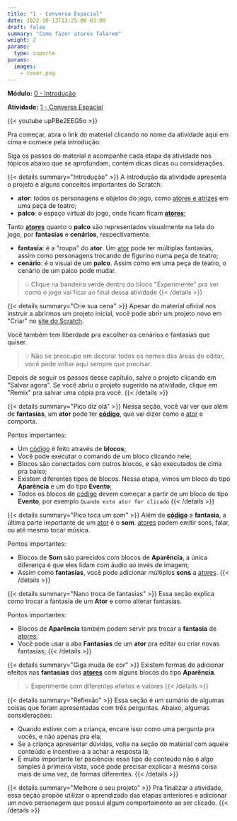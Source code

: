 ```yaml
---
title: "1 - Conversa Espacial"
date: 2022-10-13T13:25:00-03:00
draft: false
summary: "Como fazer atores falarem"
weight: 2
params:
  type: suporte
params:
  images:
    - cover.png
---
```


**Módulo:** [0 - Introdução](https://projects.raspberrypi.org/pt-BR/pathways/scratch-intro)

**Atividade:** [1 - Conversa Espacial](https://projects.raspberrypi.org/pt-BR/projects/space-talk/0)

{{< youtube upPBe2EEG5o  >}}

Pra começar, abra o link do material clicando no nome da atividade aqui em cima e comece pela introdução.

Siga os passos do material e acompanhe cada etapa da atividade nos tópicos abaixo que se aprofundam, contém dicas dicas ou considerações.

{{< details summary="Introdução" >}}
A introdução da atividade apresenta o projeto e alguns conceitos importantes do Scratch:

- **ator**: todos os personagens e objetos do jogo, como [atores e atrizes](/conceitos/atores/) em uma peça de teatro;
- **palco**: o espaço virtual do jogo, onde ficam ficam **[atores](/conceitos/atores/)**;

Tanto **[atores](/conceitos/atores/)** quanto o **palco** são representados visualmente na tela do jogo, por **fantasias** e **cenários**, respectivamente.

- **fantasia**: é a "roupa" do **ator**. Um [ator](/conceitos/atores/) pode ter múltiplas fantasias, assim como personagens trocando de figurino numa peça de teatro;
- **cenário**: é o visual de um **palco**. Assim como em uma peça de teatro, o cenário de um palco pode mudar.

> 💡 Clique na bandeira verde dentro do bloco "Experimente" pra ver como o jogo vai ficar ao final dessa atividade
{{< /details >}}

{{< details summary="Crie sua cena" >}}
Apesar do material oficial nos instruir a abrirmos um projeto inicial, você pode abrir um projeto novo em "Criar" no [site do Scratch](https://scratch.mit.edu/).

Você também tem liberdade pra escolher os cenários e fantasias que quiser.

> 💡 Não se preocupe em decorar todos os nomes das áreas do editor, você pode voltar aqui sempre que precisar.

Depois de seguir os passos desse capítulo, salve o projeto clicando em "Salvar agora". Se você abriu o projeto sugerido na atividade, clique em "Remix" pra salvar uma cópia pra você.
{{< /details >}}

{{< details summary="Pico diz olá" >}}
Nessa seção, você vai ver que além de **fantasias**, um **ator** pode ter **[código](/conceitos/codigo/)**, que vai dizer como o [ator](/conceitos/atores/) e comporta.

Pontos importantes:

- Um [código](/conceitos/codigo/) é feito através de **blocos**;
- Você pode executar o comando de um bloco clicando nele;
- Blocos são conectados com outros blocos, e são executados de cima pra baixo;
- Existem diferentes tipos de blocos. Nessa etapa, vimos um bloco do tipo **Aparência** e um do tipo **Evento**;
- Todos os blocos de [código](/conceitos/codigo/) devem começar a partir de um bloco do tipo **Evento**, por exemplo `Quando este ator for clicado`
{{< /details >}}

{{< details summary="Pico toca um som" >}}
Além de **[código](/conceitos/codigo/)** e **fantasia**, a última parte importante de um [ator](/conceitos/atores/) é o **som**. [atores](/conceitos/atores/) podem emitir sons, falar, ou até mesmo tocar música.

Pontos importantes:

- Blocos de **Som** são parecidos com blocos de **Aparência**, a única diferença é que eles lidam com áudio ao invés de imagem;
- Assim como **fantasias**, você pode adicionar múltiplos **sons** a [atores](/conceitos/atores/).
{{< /details >}}

{{< details summary="Nano troca de fantasias" >}}
Essa seção explica como trocar a fantasia de um **Ator** e como alterar fantasias.

Pontos importantes:

- Blocos de **Aparência** também podem servir pra trocar a **fantasia** de [atores](/conceitos/atores/);
- Você pode usar a aba **Fantasias** de um **ator** pra editar ou criar novas fantasias;
{{< /details >}}

{{< details summary="Giga muda de cor" >}}
Existem formas de adicionar efeitos nas **fantasias** dos **[atores](/conceitos/atores/)** com alguns blocos do tipo **Aparência**.

> 💡 Experimente com diferentes efeitos e valores
{{< /details >}}

{{< details summary="Reflexão" >}}
Essa seção é um sumário de algumas coisas que foram apresentadas com três perguntas. Abaixo, algumas considerações:

- Quando estiver com a criança, encare isso como uma pergunta pra vocês, e não apenas pra ela;
- Se a criança apresentar dúvidas, volte na seção do material com aquele conteúdo e incentive-a a achar a resposta lá;
- É muito importante ter paciência: esse tipo de conteúdo não é algo simples à primeira vista, você pode precisar explicar a mesma coisa mais de uma vez, de formas diferentes.
{{< /details >}}

{{< details summary="Melhore o seu projeto" >}}
Pra finalizar a atividade, essa seção propõe utilizar o aprendizado das etapas anteriores e adicionar um novo personagem que possui algum comportamento ao ser clicado.
{{< /details >}}
